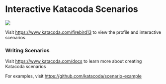 # Interactive Katacoda Scenarios

[![](http://shields.katacoda.com/katacoda/firebird13/count.svg)](https://www.katacoda.com/firebird13 "Get your profile on Katacoda.com")

Visit https://www.katacoda.com/firebird13 to view the profile and interactive scenarios

### Writing Scenarios
Visit https://www.katacoda.com/docs to learn more about creating Katacoda scenarios

For examples, visit https://github.com/katacoda/scenario-example
